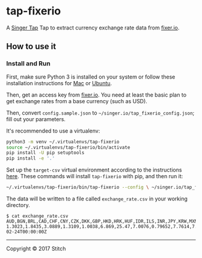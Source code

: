 # tap-fixerio

A [Singer Tap] Tap to extract currency exchange rate data from [fixer.io].

## How to use it

### Install and Run

First, make sure Python 3 is installed on your system or follow these
installation instructions for [Mac] or [Ubuntu].

Then, get an access key from [fixer.io](http://fixer.io). You need at
least the basic plan to get exchange rates from a base currency (such as
USD).

Then, convert `config.sample.json` to
`~/singer.io/tap_fixerio_config.json`; fill out your parameters.

It's recommended to use a virtualenv:

```bash
python3 -m venv ~/.virtualenvs/tap-fixerio
source ~/.virtualenvs/tap-fixerio/bin/activate
pip install -U pip setuptools
pip install -e '.'
```

Set up the `target-csv` virtual environment according to the instructions
[here](https://github.com/singer-io/target-csv/blob/master/README.md).
These commands will install `tap-fixerio`  with pip, and then run it:

```bash
~/.virtualenvs/tap-fixerio/bin/tap-fixerio --config \ ~/singer.io/tap_fixerio_config.json | target-csv
```

The data will be written to a file called `exchange_rate.csv` in your
working directory.

```
$ cat exchange_rate.csv
AUD,BGN,BRL,CAD,CHF,CNY,CZK,DKK,GBP,HKD,HRK,HUF,IDR,ILS,INR,JPY,KRW,MXN,MYR,NOK,NZD,PHP,PLN,RON,RUB,SEK,SGD,THB,TRY,ZAR,EUR,USD,date
1.3023,1.8435,3.0889,1.3109,1.0038,6.869,25.47,7.0076,0.79652,7.7614,7.0011,290.88,13317.0,3.6988,66.608,112.21,1129.4,19.694,4.4405,8.3292,1.3867,50.198,4.0632,4.2577,58.105,8.9724,1.4037,34.882,3.581,12.915,0.9426,1.0,2017-02-24T00:00:00Z
```

---

Copyright &copy; 2017 Stitch

[Singer Tap]: https://singer.io
[fixer.io]: https://fixer.io
[Mac]: http://docs.python-guide.org/en/latest/starting/install3/osx/
[Ubuntu]: https://www.digitalocean.com/community/tutorials/how-to-install-python-3-and-set-up-a-local-programming-environment-on-ubuntu-16-04
